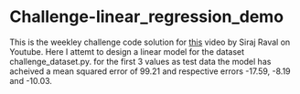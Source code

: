 # Challenge-linear_regression_demo

This is the weekley challenge code solution for [this](https://youtu.be/vOppzHpvTiQ) video by Siraj Raval on Youtube. Here I attemt to design a linear model for the dataset challenge_dataset.py. for the first 3 values as test data the model has acheived a mean squared error of 99.21 and respective errors -17.59, -8.19 and -10.03.

